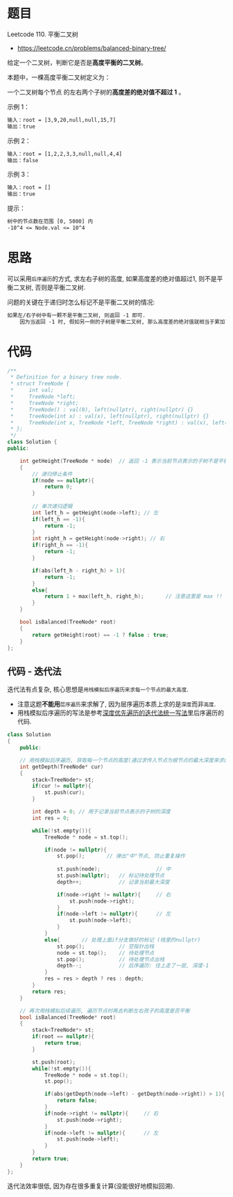# 题目
Leetcode 110. 平衡二叉树
- https://leetcode.cn/problems/balanced-binary-tree/

给定一个二叉树，判断它是否是**高度平衡的二叉树**。

本题中，一棵高度平衡二叉树定义为：

一个二叉树每个节点 的左右两个子树的**高度差的绝对值不超过 1** 。

示例 1：
```txt
输入：root = [3,9,20,null,null,15,7]
输出：true
```

示例 2：
```txt
输入：root = [1,2,2,3,3,null,null,4,4]
输出：false
```

示例 3：
```txt
输入：root = []
输出：true
```

提示：
```txt
树中的节点数在范围 [0, 5000] 内
-10^4 <= Node.val <= 10^4
```

# 思路
可以采用`后序遍历`的方式, 求左右子树的高度, 如果高度差的绝对值超过1, 则不是平衡二叉树, 否则是平衡二叉树.

问题的关键在于递归时怎么标记不是平衡二叉树的情况:
```txt
如果左/右子树中有一颗不是平衡二叉树, 则返回 -1 即可.
    因为当返回 -1 时, 假如另一侧的子树是平衡二叉树, 那么高度差的绝对值就相当于累加了1, 此时就能反映出当前节点的左右子树高度不平衡.
```


# 代码
```cpp
/**
 * Definition for a binary tree node.
 * struct TreeNode {
 *     int val;
 *     TreeNode *left;
 *     TreeNode *right;
 *     TreeNode() : val(0), left(nullptr), right(nullptr) {}
 *     TreeNode(int x) : val(x), left(nullptr), right(nullptr) {}
 *     TreeNode(int x, TreeNode *left, TreeNode *right) : val(x), left(left), right(right) {}
 * };
 */
class Solution {
public:

    int getHeight(TreeNode * node)  // 返回 -1 表示当前节点表示的子树不是平衡二叉树, 
    {
        // 递归停止条件
        if(node == nullptr){
            return 0;
        }
        
        // 单次递归逻辑
        int left_h = getHeight(node->left); // 左
        if(left_h == -1){
            return -1;
        }
        int right_h = getHeight(node->right); // 右
        if(right_h == -1){
            return -1;
        }

        if(abs(left_h - right_h) > 1){
            return -1;
        }
        else{
            return 1 + max(left_h, right_h);       // 注意这里是 max !! 传回去的是当前节点为根节点的子树的最大高度.
        }
    }

    bool isBalanced(TreeNode* root) 
    {
        return getHeight(root) == -1 ? false : true;
    }
};
```

## 代码 - 迭代法
迭代法有点复杂, 核心思想是`用栈模拟后序遍历来求每一个节点的最大高度`.
- 注意这题**不能用**`层序遍历`来求解了, 因为层序遍历本质上求的是`深度`而非`高度`.
- 用栈模拟后序遍历的写法是参考[深度优先遍历的迭代法统一写法](../../traversal/深度优先遍历/二叉树深度优先遍历_迭代法的统一写法.md)里后序遍历的代码.
```cpp
class Solution
{
    public:

    // 用栈模拟后序遍历, 获取每一个节点的高度(通过求传入节点为根节点的最大深度来求的高度).
    int getDepth(TreeNode* cur)
    {
        stack<TreeNode*> st;
        if(cur != nullptr){
            st.push(cur);
        }

        int depth = 0; // 用于记录当前节点表示的子树的深度
        int res = 0;

        while(!st.empty()){
            TreeNode * node = st.top();

            if(node != nullptr){
                st.pop();       // 弹出"中"节点, 防止重复操作
                
                st.push(node);                  // 中
                st.push(nullptr);   // 标记待处理节点
                depth++;            // 记录当前最大深度

                if(node->right != nullptr){     // 右
                    st.push(node->right);
                }
                if(node->left != nullptr){      // 左
                    st.push(node->left);
                }
            } 
            else{       // 处理上面if分支做好的标记 (栈里的nullptr)
                st.pop();           // 空指针出栈
                node = st.top();    // 待处理节点
                st.pop();           // 待处理节点出栈
                depth--;            // 后序遍历: 往上走了一层, 深度-1
            }
            res = res > depth ? res : depth;
        }
        return res;
    }

    // 再次用栈模拟后续遍历, 遍历节点时再去判断左右孩子的高度是否平衡
    bool isBalanced(TreeNode* root)
    {
        stack<TreeNode*> st;
        if(root == nullptr){
            return true;
        }

        st.push(root);
        while(!st.empty()){
            TreeNode * node = st.top();
            st.pop();

            if(abs(getDepth(node->left) - getDepth(node->right)) > 1){  // 中
                return false;
            }
            if(node->right != nullptr){     // 右
                st.push(node->right);
            }
            if(node->left != nullptr){      // 左
                st.push(node->left);
            }
        }
        return true;
    } 
};
```
迭代法效率很低, 因为存在很多重复计算(没能很好地模拟回溯).
